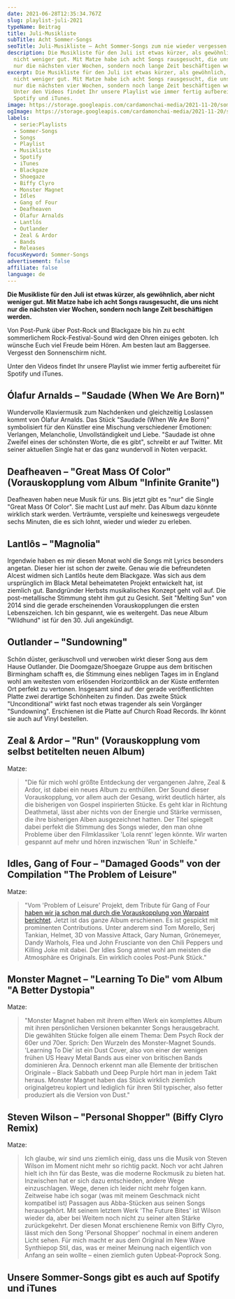 ```yaml
---
date: 2021-06-28T12:35:34.767Z
slug: playlist-juli-2021
typeName: Beitrag
title: Juli-Musikliste
subTitle: Acht Sommer-Songs
seoTitle: Juli-Musikliste – Acht Sommer-Songs zum nie wieder vergessen
description: Die Musikliste für den Juli ist etwas kürzer, als gewöhnlich, aber
  nicht weniger gut. Mit Matze habe ich acht Songs rausgesucht, die uns nicht
  nur die nächsten vier Wochen, sondern noch lange Zeit beschäftigen werden.
excerpt: Die Musikliste für den Juli ist etwas kürzer, als gewöhnlich, aber
  nicht weniger gut. Mit Matze habe ich acht Songs rausgesucht, die uns nicht
  nur die nächsten vier Wochen, sondern noch lange Zeit beschäftigen werden.
  Unter den Videos findet Ihr unsere Playlist wie immer fertig aufbereitet für
  Spotify und iTunes.
image: https://storage.googleapis.com/cardamonchai-media/2021-11-20/sommer-songs-1-jpg-imagine-080808_6c5a64_1024_768/640.webp
ogImage: https://storage.googleapis.com/cardamonchai-media/2021-11-20/sommer-songs-fb-1-png-imagine-080808_6d606a_1200_628/640.webp
labels:
  - serie:Playlists
  - Sommer-Songs
  - Songs
  - Playlist
  - Musikliste
  - Spotify
  - iTunes
  - Blackgaze
  - Shoegaze
  - Biffy Clyro
  - Monster Magnet
  - Idles
  - Gang of Four
  - Deafheaven
  - Ólafur Arnalds
  - Lantlôs
  - Outlander
  - Zeal & Ardor
  - Bands
  - Releases
focusKeyword: Sommer-Songs
advertisement: false
affiliate: false
language: de
---
```


**Die Musikliste für den Juli ist etwas kürzer, als gewöhnlich, aber nicht weniger gut. Mit Matze habe ich acht Songs rausgesucht, die uns nicht nur die nächsten vier Wochen, sondern noch lange Zeit beschäftigen werden.**

Von Post-Punk über Post-Rock und Blackgaze bis hin zu echt sommerlichem Rock-Festival-Sound wird den Ohren einiges geboten. Ich wünsche Euch viel Freude beim Hören. Am besten laut am Baggersee. Vergesst den Sonnenschirm nicht.

Unter den Videos findet Ihr unsere Playlist wie immer fertig aufbereitet für Spotify und iTunes.

## Ólafur Arnalds – "Saudade (When We Are Born)"

Wundervolle Klaviermusik zum Nachdenken und gleichzeitig Loslassen kommt von Ólafur Arnalds. Das Stück "Saudade (When We Are Born)" symbolisiert für den Künstler eine Mischung verschiedener Emotionen: Verlangen, Melancholie, Unvollständigkeit und Liebe. "Saudade ist ohne Zweifel eines der schönsten Worte, die es gibt", schreibt er auf Twitter. Mit seiner aktuellen Single hat er das ganz wundervoll in Noten verpackt.

<YouTube id="FOtfTcPIxXQ" />

## Deafheaven – "Great Mass Of Color" (Vorauskopplung vom Album "Infinite Granite")

Deafheaven haben neue Musik für uns. Bis jetzt gibt es "nur" die Single "Great Mass Of Color". Sie macht Lust auf mehr. Das Album dazu könnte wirklich stark werden. Verträumte, verspielte und keineswegs vergeudete sechs Minuten, die es sich lohnt, wieder und wieder zu erleben.

<YouTube id="mF70xjmMJ9I" />

## Lantlôs – "Magnolia"

Irgendwie haben es mir diesen Monat wohl die Songs mit Lyrics besonders angetan. Dieser hier ist schon der zweite. Genau wie die befreundeten Alcest widmen sich Lantlôs heute dem Blackgaze. Was sich aus dem ursprünglich im Black Metal beheimateten Projekt entwickelt hat, ist ziemlich gut. Bandgründer Herbsts musikalisches Konzept geht voll auf. Die post-metallische Stimmung steht ihm gut zu Gesicht. Seit "Melting Sun" von 2014 sind die gerade erscheinenden Vorauskopplungen die ersten Lebenszeichen. Ich bin gespannt, wie es weitergeht. Das neue Album "Wildhund" ist für den 30. Juli angekündigt.

<YouTube id="Sj_sELx_Lg4" />

## Outlander – "Sundowning"

Schön düster, geräuschvoll und verwoben wirkt dieser Song aus dem Hause Outlander. Die Doomgaze/Shoegaze Gruppe aus dem britischen Birmingham schafft es, die Stimmung eines nebligen Tages im in England wohl am weitesten vom erlösenden Horizontblick an der Küste entfernten Ort perfekt zu vertonen. Insgesamt sind auf der gerade veröffentlichten Platte zwei derartige Schönheiten zu finden. Das zweite Stück "Unconditional" wirkt fast noch etwas tragender als sein Vorgänger "Sundowning". Erschienen ist die Platte auf Church Road Records. Ihr könnt sie auch auf Vinyl bestellen.

<YouTube id="8GnhPQb9cMA" />

## Zeal & Ardor – "Run" (Vorauskopplung vom selbst betitelten neuen Album)

Matze:

> "Die für mich wohl größte Entdeckung der vergangenen Jahre, Zeal & Ardor, ist dabei ein neues Album zu enthüllen. Der Sound dieser Vorauskopplung, vor allem auch der Gesang, wirkt deutlich härter, als die bisherigen von Gospel inspirierten Stücke. Es geht klar in Richtung Deathmetal, lässt aber nichts von der Energie und Stärke vermissen, die ihre bisherigen Alben ausgezeichnet hatten. Der Titel spiegelt dabei perfekt die Stimmung des Songs wieder, den man ohne Probleme über den Filmklassiker 'Lola rennt' legen könnte. Wir warten gespannt auf mehr und hören inzwischen 'Run' in Schleife."

<YouTube id="Xep_SFdG7mE" />

## Idles, Gang of Four – "Damaged Goods" von der Compilation "The Problem of Leisure"

Matze:

> "Vom 'Problem of Leisure' Projekt, dem Tribute für Gang of Four [haben wir ja schon mal durch die Vorauskopplung von Warpaint berichtet](/2021/04/playlist-mai-2021/). Jetzt ist das ganze Album erschienen. Es ist gespickt mit prominenten Contributions. Unter anderem sind Tom Morello, Serj Tankian, Helmet, 3D von Massive Attack, Gary Numan, Grönemeyer, Dandy Warhols, Flea und John Frusciante von den Chili Peppers und Killing Joke mit dabei. Der Idles Song atmet wohl am meisten die Atmosphäre es Originals. Ein wirklich cooles Post-Punk Stück."

<YouTube id="JyuItb3SX9o" />

## Monster Magnet – "Learning To Die" vom Album "A Better Dystopia"

Matze:

> "Monster Magnet haben mit ihrem elften Werk ein komplettes Album mit ihren persönlichen Versionen bekannter Songs herausgebracht. Die gewählten Stücke folgen alle einem Thema: Dem Psych Rock der 60er und 70er. Sprich: Den Wurzeln des Monster-Magnet Sounds. 'Learning To Die' ist ein Dust Cover, also von einer der wenigen frühen US Heavy Metal Bands aus einer von britischen Bands dominieren Ära. Dennoch erkennt man alle Elemente der britischen Originale – Black Sabbath und Deep Purple hört man in jedem Takt heraus. Monster Magnet haben das Stück wirklich ziemlich originalgetreu kopiert und lediglich für ihren Stil typischer, also fetter produziert als die Version von Dust."

<YouTube id="dC-UwU8xK68" />

## Steven Wilson – "Personal Shopper" (Biffy Clyro Remix)

Matze:

> Ich glaube, wir sind uns ziemlich einig, dass uns die Musik von Steven Wilson im Moment nicht mehr so richtig packt. Noch vor acht Jahren hielt ich ihn für das Beste, was die moderne Rockmusik zu bieten hat. Inzwischen hat er sich dazu entschieden, andere Wege einzuschlagen. Wege, denen ich leider nicht mehr folgen kann. Zeitweise habe ich sogar (was mit meinem Geschmack nicht kompatibel ist) Passagen aus Abba-Stücken aus seinen Songs herausgehört. Mit seinem letztem Werk 'The Future Bites' ist Wilson wieder da, aber bei Weitem noch nicht zu seiner alten Stärke zurückgekehrt. Der diesen Monat erschienene Remix von Biffy Clyro, lässt mich den Song 'Personal Shopper' nochmal in einem anderen Licht sehen. Für mich macht er aus dem Original im New Wave Synthiepop Stil, das, was er meiner Meinung nach eigentlich von Anfang an sein wollte – einen ziemlich guten Upbeat-Poprock Song.

<YouTube id="Md14BSuD18E" />

## Unsere Sommer-Songs gibt es auch auf Spotify und iTunes

<Playlist
  spotify="4Lmw83YW1zB83RUvzMcLYv"
  itunes="2021-06-25-rock-n-roll-vegan/pl.u-NNvWClxZ2Zy"
/>
